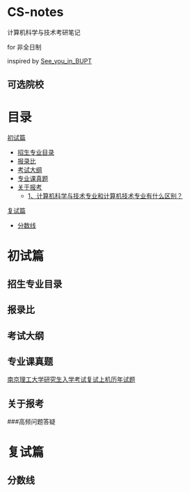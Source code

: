 # CS-notes
计算机科学与技术考研笔记

for 非全日制

inspired by [See_you_in_BUPT](https://github.com/ningzimu/See_you_in_BUPT/) 

## 可选院校




# 目录
 [初试篇](#初试篇)
* [招生专业目录](#招生专业目录) 
* [报录比](#报录比) 
* [考试大纲](#考试大纲)
* [专业课真题](#专业课真题)
* [关于报考](#关于报考)
  * [1、计算机科学与技术专业和计算机技术专业有什么区别？](#1-计算机科学与技术专业和计算机技术专业有什么区别)

[复试篇](#复试篇)
* [分数线](#分数线)  
# 初试篇
## 招生专业目录
## 报录比  
## 考试大纲
## 专业课真题
[南京理工大学研究生入学考试复试上机历年试题](https://github.com/csbhr/NUST_PostgraduateExam)

## 关于报考
###高频问题答疑

# 复试篇
## 分数线


